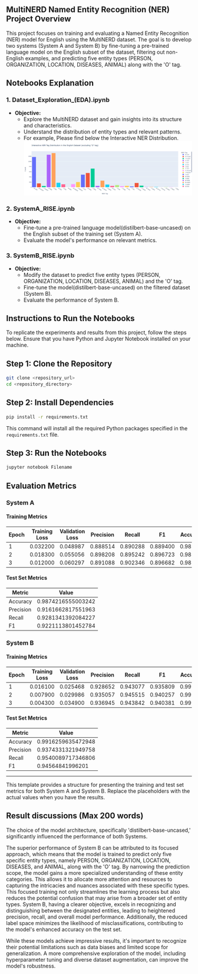 
## MultiNERD Named Entity Recognition (NER) Project Overview

This project focuses on training and evaluating a Named Entity Recognition (NER) model for English using the MultiNERD dataset. The goal is to develop two systems (System A and System B) by fine-tuning a pre-trained language model on the English subset of the dataset, filtering out non-English examples, and predicting five entity types (PERSON, ORGANIZATION, LOCATION, DISEASES, ANIMAL) along with the 'O' tag.

## Notebooks Explanation

### 1. Dataset_Exploration_(EDA).ipynb

- **Objective:**
  - Explore the MultiNERD dataset and gain insights into its structure and characteristics.
  - Understand the distribution of entity types and relevant patterns.
  - For example, Please find below the Interactive NER Distribution.![Interactive NER Distribution](interactive_NER_distribution.png)

### 2. SystemA_RISE.ipynb

- **Objective:**
  - Fine-tune a pre-trained language model(distilbert-base-uncased) on the English subset of the training set (System A).
  - Evaluate the model's performance on relevant metrics.

### 3. SystemB_RISE.ipynb

- **Objective:**
  - Modify the dataset to predict five entity types (PERSON, ORGANIZATION, LOCATION, DISEASES, ANIMAL) and the 'O' tag.
  - Fine-tune the model(distilbert-base-uncased) on the filtered dataset (System B).
  - Evaluate the performance of System B.


## Instructions to Run the Notebooks

To replicate the experiments and results from this project, follow the steps below. Ensure that you have Python and Jupyter Notebook installed on your machine.

## Step 1: Clone the Repository

```bash
git clone <repository_url>
cd <repository_directory>
```

## Step 2: Install Dependencies

```bash
pip install -r requirements.txt
```

This command will install all the required Python packages specified in the `requirements.txt` file.

## Step 3: Run the Notebooks

```bash
jupyter notebook Filename
```




## Evaluation Metrics

### System A

#### Training Metrics

| Epoch | Training Loss | Validation Loss | Precision | Recall | F1 | Accuracy |
|-------|----------------|------------------|-----------|--------|----|----------|
| 1     |0.032200	|0.048987	|0.888514	|0.890288	|0.889400	|0.982626|
| 2     |0.018300|	0.055056|	0.898208|	0.895242|	0.896723|	0.983373      |
| 3     | 	0.012000	|0.060297	|0.891088|	0.902346|	0.896682|	0.983301    |


#### Test Set Metrics

| Metric   | Value      |
|----------|------------|
| Accuracy | 0.9874216555003242         |
| Precision|  0.9161662817551963          |
| Recall   | 0.9281341392084227        |
| F1       | 0.9221113801452784          |

### System B

#### Training Metrics

| Epoch | Training Loss | Validation Loss | Precision | Recall | F1 | Accuracy |
|-------|----------------|------------------|-----------|--------|----|----------|
| 1     | 0.016100              | 0.025468                | 0.928652         | 0.943077      | 0.935809  | 0.991401        |
| 2     | 0.007900              | 0.029986                | 0.935057         | 0.945515      | 0.940257  | 0.991794        |
| 3     | 0.004300              | 0.034900                | 0.936945         | 0.943842      | 0.940381  | 0.991845        |



#### Test Set Metrics

| Metric   | Value      |
|----------|------------|
| Accuracy | 0.9916259635472948          |
| Precision| 0.9374331321949758          |
| Recall   | 0.9540089717346806          |
| F1       | 0.94564841996201          |

 
---

This template provides a structure for presenting the training and test set metrics for both System A and System B. Replace the placeholders with the actual values when you have the results.
## Result discussions (Max 200 words)

The choice of the model architecture, specifically 'distilbert-base-uncased,' significantly influenced the performance of both Systems. 

The superior performance of System B can be attributed to its focused approach, which means that the model is trained to predict only five specific entity types, namely PERSON, ORGANIZATION, LOCATION, DISEASES, and ANIMAL, along with the 'O' tag. By narrowing the prediction scope, the model gains a more specialized understanding of these entity categories. This allows it to allocate more attention and resources to capturing the intricacies and nuances associated with these specific types. This focused training not only streamlines the learning process but also reduces the potential confusion that may arise from a broader set of entity types. System B, having a clearer objective, excels in recognizing and distinguishing between the designated entities, leading to heightened precision, recall, and overall model performance. Additionally, the reduced label space minimizes the likelihood of misclassifications, contributing to the model's enhanced accuracy on the test set.

While these models achieve impressive results, it's important to recognize their potential limitations such as data biases and limited scope for generalization. A more comprehensive exploration of the model, including hyperparameter tuning and diverse dataset augmentation, can improve the model's robustness.
